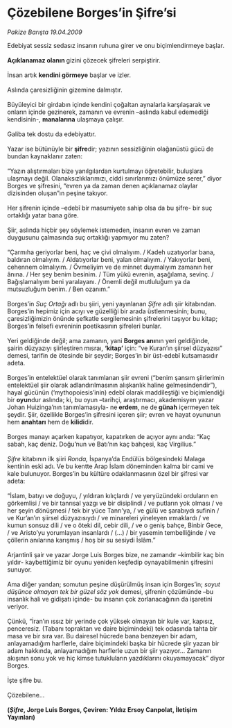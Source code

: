 # Çözebilene Borges’in Şifre’si

*Pakize Barışta 19.04.2009*

<div class="taraf_structure_2col_1zq">
<div class="margen_n">



 <p>Edebiyat sessiz sedasız insanın ruhuna girer ve onu biçimlendirmeye başlar.<b> <br/><br/>Açıklanamaz olanın </b>gizini çözecek şifreleri serpiştirir. <br/><br/>İnsan artık <b>kendini görmeye</b> başlar ve izler. <br/><br/>Aslında çaresizliğinin gizemine dalmıştır. <br/><br/>Büyüleyici bir girdabın içinde kendini çoğaltan aynalarla karşılaşarak ve onların içinde gezinerek, zamanın ve evrenin –aslında kabul edemediği kendisinin-, <b>manalarına</b> ulaşmaya çalışır. <br/><br/>Galiba tek dostu da edebiyattır. <br/><br/>Yazar ise bütünüyle bir <b>şifre</b>dir; yazının sessizliğinin olağanüstü gücü de bundan kaynaklanır zaten: <br/><br/>“Yazın alıştırmaları bize yanılgılardan kurtulmayı öğretebilir, buluşlara ulaşmayı değil. Olanaksızlıklarımızı, ciddi sınırlarımızı önümüze serer,” diyor Borges ve şifresini, “evren ya da zaman denen açıklanamaz olaylar dizisinden oluşan”ın peşine takıyor. <br/><br/>Her şifrenin içinde –edebî bir masumiyete sahip olsa da bu şifre- bir suç ortaklığı yatar bana göre. <br/><br/>Şiir, aslında hiçbir şey söylemek istemeden, insanın evren ve zaman duygusunu çalmasında suç ortaklığı yapmıyor mu zaten? <br/><br/>“Çarmıha geriyorlar beni, haç ve çivi olmalıyım. / Kadeh uzatıyorlar bana, baldıran olmalıyım. / Aldatıyorlar beni, yalan olmalıyım. / Yakıyorlar beni, cehennem olmalıyım. / Övmeliyim ve de minnet duymalıyım zamanın her ânına. / Her şey benim besinim. / Tüm yükü evrenin, aşağılama, sevinç. / Bağışlamalıyım beni yaralayanı. / Önemli değil mutluluğum ya da mutsuzluğum benim. / Ben ozanım.” <br/><br/>Borges’in <i>Suç Ortağı</i> adlı bu şiiri, yeni yayınlanan <i>Şifre</i> adlı şiir kitabından. Borges’in hepimiz için acıyı ve güzelliği bir arada üstlenmesinin; bunu, çaresizliğimizin önünde şefkatle sergilemesinin şifrelerini taşıyor bu kitap; Borges’in felsefi evreninin poetikasının şifreleri bunlar. <br/><br/>Yeri geldiğinde değil; ama zamanın, yani <b>Borges anı</b>nın yeri geldiğinde, şairin düzyazıyı şiirleştiren<b> </b>mısraı, <b>‘kitap’</b> için: “ve Kuran’ın şiirsel düzyazısı” demesi, tarifin de ötesinde bir şeydir; Borges’in bir üst-edebî kutsamasıdır adeta. <br/><br/>Borges’in entelektüel olarak tanımlanan şiir evreni (“benim şansım şiirlerimin entelektüel şiir olarak adlandırılmasının alışkanlık haline gelmesindendir”), hayal gücünün (‘mythopoiesis’inin) edebî olarak maddileştiği ve biçimlendiği bir <b>oyun</b>dur aslında; ki, bu oyun –tarihçi, araştırmacı, akademisyen yazar Johan Huizinga’nın tanımlamasıyla- ne<b> erdem</b>, ne de<b> günah</b> içermeyen tek şeydir. Şiir, özellikle Borges’in şifresini içeren şiir; evren ve hayat oyununun hem <b>anahtarı</b> hem de <b>kilidi</b>dir. <br/><br/>Borges manayı açarken kapatıyor, kapatırken de açıyor aynı anda: “Kaç sabah, kaç deniz. Doğu’nun ve Batı’nın kaç bahçesi, kaç Virgilius.”<i> <br/><br/>Şifre</i> kitabının ilk şiiri <i>Ronda, </i>İspanya’da Endülüs bölgesindeki Malaga kentinin eski adı. Ve bu kentte Arap İslam döneminden kalma bir cami ve kale bulunuyor. Borges’in bu kültüre odaklanmasının özel bir şifresi var adeta: <br/><br/>“İslam, batıyı ve doğuyu, / yıldıran kılıçlardı / ve yeryüzündeki orduların en görkemlisi / ve bir tanrısal yazgı ve bir disiplindi / ve putların yok olması / ve her şeyin dönüşmesi / tek bir yüce Tanrı’ya, / ve gülü ve şarabıydı sufinin / ve Kur’an’ın şiirsel düzyazısıydı / ve minareleri yineleyen ırmaklardı / ve kumun sonsuz dili / ve o öteki dil, cebir dili, / ve o geniş bahçe, Binbir Gece, / ve Aristo’yu yorumlayan insanlardı / (...) / bir yasemin tembelliğinde / ve çöllerin anılarına karışmış / hoş bir su sesiydi İslâm.” <br/><br/>Arjantinli şair ve yazar Jorge Luis Borges bize, ne zamandır –kimbilir kaç bin yıldır- kaybettiğimiz bir oyunu yeniden keşfedip oynayabilmenin şifresini sunuyor. <br/><br/>Ama diğer yandan; somutun peşine düşürülmüş insan için Borges’in; <i>soyut düşünce olmayan tek bir güzel söz yok</i> demesi, şifrenin çözümünde –bu insanlık hali ve gidişatı içinde- bu insanın çok zorlanacağının da işaretini veriyor. <br/><br/>Çünkü, “İran’ın ıssız bir yerinde çok yüksek olmayan bir kule var, kapısız, penceresiz. (Tabanı topraktan ve daire biçimindeki) tek odasında tahta bir masa ve bir sıra var. Bu dairesel hücrede bana benzeyen bir adam, anlayamadığım harflerle, daire biçimindeki başka bir hücrede şiir yazan bir adam hakkında, anlayamadığım harflerle uzun bir şiir yazıyor... Zamanın akışının sonu yok ve hiç kimse tutukluların yazdıklarını okuyamayacak” diyor Borges. <br/><br/>İşte şifre bu. <br/><br/>Çözebilene...<b> <br/><br/>(<i>Şifre</i>, Jorge Luis Borges, Çeviren: Yıldız Ersoy Canpolat, İletişim Yayınları)</b></p>
<br/>
<br/>
<br/>



<br/>


<div id="taraf_not">
</div>

</div>


</div>
